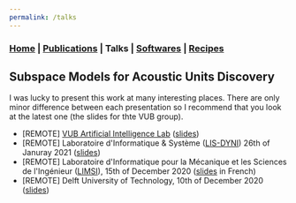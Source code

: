```yaml
---
permalink: /talks
---
```

### [Home](/index) | [Publications](/publications) | Talks | [Softwares](/softwares) | [Recipes](/recipes)

## Subspace Models for Acoustic Units Discovery

I was lucky to present this work at many interesting places. There are
only minor difference between each presentation so I recommend that
you look at the latest one (the slides for thte VUB group).

* [REMOTE]  [VUB Artificial Intelligence Lab](https://ai.vub.ac.be)
  ([slides](/resources/2021/VUB_PRESENTATION_2021_02_10.pdf))
* [REMOTE] Laboratoire d'Informatique & Système ([LIS-DYNI](https://www.lis-lab.fr/en/dyni-2/))
26th of Januray 2021 ([slides](/resources/2021/LIS_PRESENTATION_2021_01_26.pdf))
* [REMOTE] Laboratoire d'Informatique pour la Mécanique et les Sciences
de l'Ingénieur ([LIMSI](https://www.limsi.fr/en/)), 15th of December 2020
([slides](/resources/2020/LIMSI_PRESENTATION_2020_12_15.pdf) in French)
* [REMOTE] Delft University of Technology, 10th of December 2020
  ([slides](/resources/2020/DELFT_PRESENTATION_2020_12_10.pdf))

